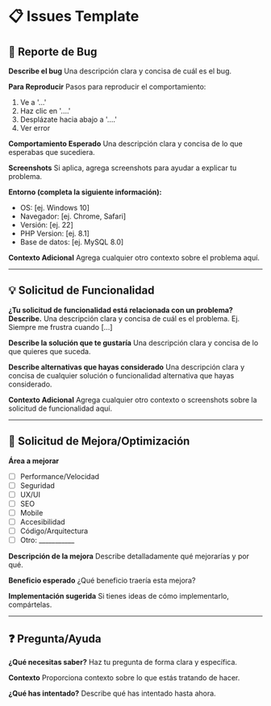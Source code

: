 # 📋 Issues Template

## 🐛 Reporte de Bug

**Describe el bug**
Una descripción clara y concisa de cuál es el bug.

**Para Reproducir**
Pasos para reproducir el comportamiento:
1. Ve a '...'
2. Haz clic en '....'
3. Desplázate hacia abajo a '....'
4. Ver error

**Comportamiento Esperado**
Una descripción clara y concisa de lo que esperabas que sucediera.

**Screenshots**
Si aplica, agrega screenshots para ayudar a explicar tu problema.

**Entorno (completa la siguiente información):**
- OS: [ej. Windows 10]
- Navegador: [ej. Chrome, Safari]
- Versión: [ej. 22]
- PHP Version: [ej. 8.1]
- Base de datos: [ej. MySQL 8.0]

**Contexto Adicional**
Agrega cualquier otro contexto sobre el problema aquí.

---

## 💡 Solicitud de Funcionalidad

**¿Tu solicitud de funcionalidad está relacionada con un problema? Describe.**
Una descripción clara y concisa de cuál es el problema. Ej. Siempre me frustra cuando [...]

**Describe la solución que te gustaría**
Una descripción clara y concisa de lo que quieres que suceda.

**Describe alternativas que hayas considerado**
Una descripción clara y concisa de cualquier solución o funcionalidad alternativa que hayas considerado.

**Contexto Adicional**
Agrega cualquier otro contexto o screenshots sobre la solicitud de funcionalidad aquí.

---

## 🔧 Solicitud de Mejora/Optimización

**Área a mejorar**
- [ ] Performance/Velocidad
- [ ] Seguridad
- [ ] UX/UI
- [ ] SEO
- [ ] Mobile
- [ ] Accesibilidad
- [ ] Código/Arquitectura
- [ ] Otro: ___________

**Descripción de la mejora**
Describe detalladamente qué mejorarías y por qué.

**Beneficio esperado**
¿Qué beneficio traería esta mejora?

**Implementación sugerida**
Si tienes ideas de cómo implementarlo, compártelas.

---

## ❓ Pregunta/Ayuda

**¿Qué necesitas saber?**
Haz tu pregunta de forma clara y específica.

**Contexto**
Proporciona contexto sobre lo que estás tratando de hacer.

**¿Qué has intentado?**
Describe qué has intentado hasta ahora.
